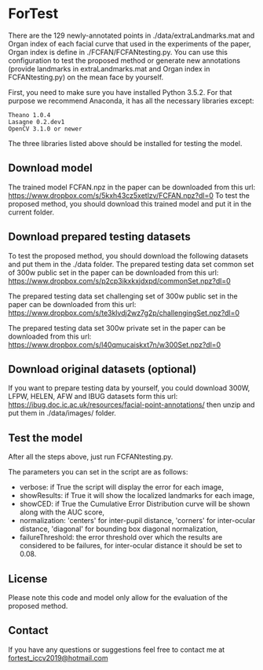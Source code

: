 # ForTest

There are the 129 newly-annotated points in ./data/extraLandmarks.mat and Organ index of each facial curve that used in the experiments of the paper, Organ index is define in ./FCFAN/FCFANtesting.py. You can use this configuration to test the proposed method or generate new annotations (provide landmarks in extraLandmarks.mat and Organ index in FCFANtesting.py) on the mean face by yourself.

First, you need to make sure you have installed Python 3.5.2. For that purpose we recommend Anaconda, it has all the necessary libraries except:

    Theano 1.0.4
    Lasagne 0.2.dev1
    OpenCV 3.1.0 or newer
    
The three libraries listed above should be installed for testing the model.

## Download model
The trained model FCFAN.npz in the paper can be downloaded from this url:
https://www.dropbox.com/s/5kxh43cz5xetlzv/FCFAN.npz?dl=0
To test the proposed method, you should download this trained model and put it in the current folder.

## Download prepared testing datasets
To test the proposed method, you should download the following datasets and put them in the ./data folder.
The prepared testing data set common set of 300w public set in the paper can be downloaded from this url:
https://www.dropbox.com/s/p2cp3ikxkxjdxpd/commonSet.npz?dl=0

The prepared testing data set challenging set of 300w public set in the paper can be downloaded from this url:
https://www.dropbox.com/s/te3klvdj2wz7g2p/challengingSet.npz?dl=0

The prepared testing data set 300w private set in the paper can be downloaded from this url:
https://www.dropbox.com/s/l40qmucaiskxt7n/w300Set.npz?dl=0

## Download original datasets (optional)
If you want to prepare testing data by yourself, you could download 300W, LFPW, HELEN, AFW and IBUG datasets form this url:
https://ibug.doc.ic.ac.uk/resources/facial-point-annotations/
then unzip and put them in ./data/images/ folder. 

## Test the model
After all the steps above, just run FCFANtesting.py. 

The parameters you can set in the script are as follows:
* verbose: if True the script will display the error for each image,
* showResults: if True it will show the localized landmarks for each image,
* showCED: if True the Cumulative Error Distribution curve will be shown along with the AUC score,
* normalization: 'centers' for inter-pupil distance, 'corners' for inter-ocular distance, 'diagonal' for bounding box diagonal normalization,
* failureThreshold: the error threshold over which the results are considered to be failures, for inter-ocular distance it should be set to 0.08.

## License
Please note this code and model only allow for the evaluation of the proposed method.

## Contact
If you have any questions or suggestions feel free to contact me at fortest_iccv2019@hotmail.com
